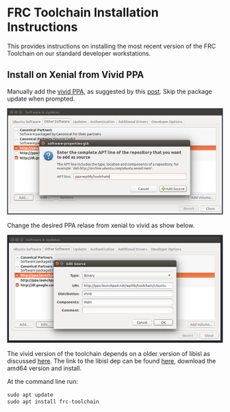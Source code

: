 # FRC Toolchain Installation Instructions

This provides instructions on installing the most recent version of the FRC Toolchain on our standard developer workstations.

## Install on Xenial from Vivid PPA

Manually add the [vivid PPA](https://launchpad.net/~wpilib/+archive/ubuntu/toolchain/), as suggested by this [post](https://www.chiefdelphi.com/forums/showthread.php?p=1597353). Skip the package update when prompted.

![Add PPA](frc-toolchain/add_ppa.png)

Change the desired PPA relase from xenial to vivid as show below.

![PPA Release](frc-toolchain/edit_ppa_release.png)

The vivid version of the toolchain depends on a older version of libisl as discussed [here](https://www.chiefdelphi.com/forums/showthread.php?t=141395). The link to the libisl dep can be found [here](https://launchpad.net/ubuntu/vivid/+package/libisl13), download the amd64 version and install.

At the command line run:

```
sudo apt update
sudo apt install frc-toolchain
```
